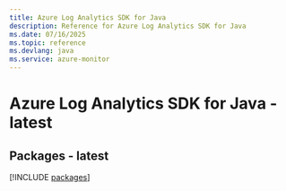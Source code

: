 ```yaml
---
title: Azure Log Analytics SDK for Java
description: Reference for Azure Log Analytics SDK for Java
ms.date: 07/16/2025
ms.topic: reference
ms.devlang: java
ms.service: azure-monitor
---
```

# Azure Log Analytics SDK for Java - latest
## Packages - latest
[!INCLUDE [packages](log-analytics-index.md)]